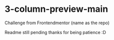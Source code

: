 # 3-column-preview-main
Challenge from Frontendmentor (name as the repo)

Readme still pending thanks for being patience :D
